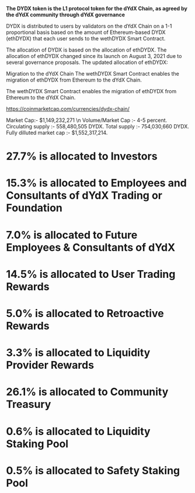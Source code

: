 **The DYDX token is the L1 protocol token for the dYdX Chain, as agreed by the dYdX community through dYdX governance**

DYDX is distributed to users by validators on the dYdX Chain on a 1-1 proportional basis based on the amount of Ethereum-based DYDX (ethDYDX) that each user sends to the wethDYDX Smart Contract.

The allocation of DYDX is based on the allocation of ethDYDX. The allocation of ethDYDX changed since its launch on August 3, 2021 due to several governance proposals. The updated allocation of ethDYDX:

Migration to the dYdX Chain
The wethDYDX Smart Contract enables the migration of ethDYDX from Ethereum to the dYdX Chain.

The wethDYDX Smart Contract enables the migration of ethDYDX from Ethereum to the dYdX Chain.

https://coinmarketcap.com/currencies/dydx-chain/

Market Cap:- $1,149,232,271 \n
Volume/Market Cap :- 4-5 percent.
Circulating supply :- 558,480,505 DYDX.
Total supply :- 754,030,660 DYDX.
Fully dilluted market cap :- $1,552,317,214.

# 27.7% is allocated to Investors #
# 15.3% is allocated to Employees and Consultants of dYdX Trading or Foundation #
# 7.0% is allocated to Future Employees & Consultants of dYdX #
# 14.5% is allocated to User Trading Rewards #
# 5.0% is allocated to Retroactive Rewards #
# 3.3% is allocated to Liquidity Provider Rewards #
# 26.1% is allocated to Community Treasury #
# 0.6% is allocated to Liquidity Staking Pool #
# 0.5% is allocated to Safety Staking Pool #
